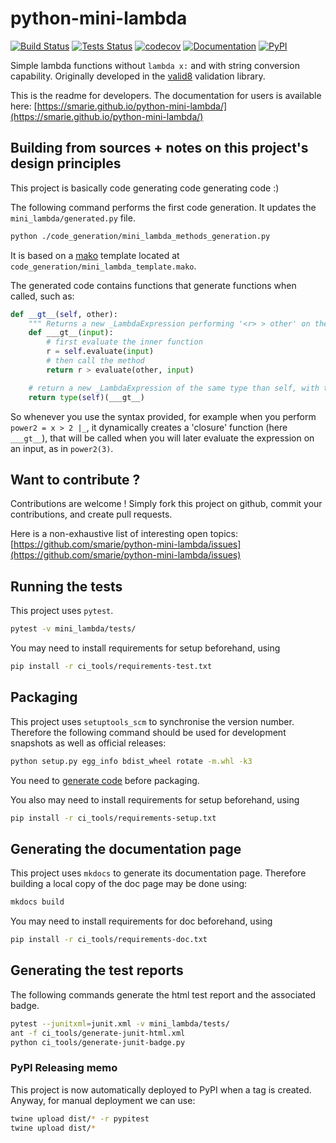 # python-mini-lambda

[![Build Status](https://travis-ci.org/smarie/python-mini-lambda.svg?branch=master)](https://travis-ci.org/smarie/python-mini-lambda) [![Tests Status](https://smarie.github.io/python-mini-lambda/junit/junit-badge.svg?dummy=8484744)](https://smarie.github.io/python-mini-lambda/junit/report.html) [![codecov](https://codecov.io/gh/smarie/python-mini-lambda/branch/master/graph/badge.svg)](https://codecov.io/gh/smarie/python-mini-lambda) [![Documentation](https://img.shields.io/badge/docs-latest-blue.svg)](https://smarie.github.io/python-mini-lambda/) [![PyPI](https://img.shields.io/badge/PyPI-mini_lambda-blue.svg)](https://pypi.python.org/pypi/mini_lambda/)

Simple lambda functions without `lambda x:` and with string conversion capability. Originally developed in the [valid8](https://github.com/smarie/python-valid8) validation library.

This is the readme for developers. The documentation for users is available here: [https://smarie.github.io/python-mini-lambda/](https://smarie.github.io/python-mini-lambda/)


## Building from sources + notes on this project's design principles 

This project is basically code generating code generating code :)

The following command performs the first code generation. It updates the `mini_lambda/generated.py` file.

```bash
python ./code_generation/mini_lambda_methods_generation.py
```

It is based on a [mako](http://www.makotemplates.org/) template located at `code_generation/mini_lambda_template.mako`.

The generated code contains functions that generate functions when called, such as:

```python
def __gt__(self, other):
    """ Returns a new _LambdaExpression performing '<r> > other' on the result <r> of this evaluator's evaluation """
    def ___gt__(input):
        # first evaluate the inner function
        r = self.evaluate(input)
        # then call the method
        return r > evaluate(other, input)

    # return a new _LambdaExpression of the same type than self, with the new function as inner function
    return type(self)(___gt__)
```

So whenever you use the syntax provided, for example when you perform `power2 = x > 2 |_`, it dynamically creates a 'closure' function (here `___gt__`), that will be called when you will later evaluate the expression on an input, as in `power2(3)`.


## Want to contribute ?

Contributions are welcome ! Simply fork this project on github, commit your contributions, and create pull requests.

Here is a non-exhaustive list of interesting open topics: [https://github.com/smarie/python-mini-lambda/issues](https://github.com/smarie/python-mini-lambda/issues)

## Running the tests

This project uses `pytest`. 

```bash
pytest -v mini_lambda/tests/
```

You may need to install requirements for setup beforehand, using 

```bash
pip install -r ci_tools/requirements-test.txt
```

## Packaging

This project uses `setuptools_scm` to synchronise the version number. Therefore the following command should be used for development snapshots as well as official releases: 

```bash
python setup.py egg_info bdist_wheel rotate -m.whl -k3
```

You need to [generate code](##building-from-sources--notes-on-this-projects-design-principles) before packaging.

You also may need to install requirements for setup beforehand, using 

```bash
pip install -r ci_tools/requirements-setup.txt
```

## Generating the documentation page

This project uses `mkdocs` to generate its documentation page. Therefore building a local copy of the doc page may be done using:

```bash
mkdocs build
```

You may need to install requirements for doc beforehand, using 

```bash
pip install -r ci_tools/requirements-doc.txt
```

## Generating the test reports

The following commands generate the html test report and the associated badge. 

```bash
pytest --junitxml=junit.xml -v mini_lambda/tests/
ant -f ci_tools/generate-junit-html.xml
python ci_tools/generate-junit-badge.py
```

### PyPI Releasing memo

This project is now automatically deployed to PyPI when a tag is created. Anyway, for manual deployment we can use:

```bash
twine upload dist/* -r pypitest
twine upload dist/*
```

